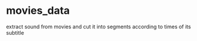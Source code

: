 # movies_data

extract sound from movies and cut it into segments according to times of its subtitle
